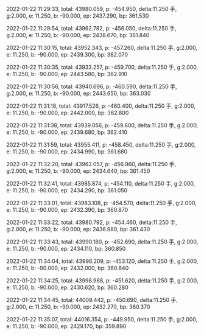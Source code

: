2022-01-22 11:29:33, total: 43980.059, p: -454.950, delta:11.250 手, g:2.000, e: 11.250, b: -90.000, ep: 2437.290, bp: 361.530

2022-01-22 11:29:54, total: 43962.782, p: -456.050, delta:11.250 手, g:2.000, e: 11.250, b: -90.000, ep: 2438.670, bp: 361.840

2022-01-22 11:30:15, total: 43952.343, p: -457.260, delta:11.250 手, g:2.000, e: 11.250, b: -90.000, ep: 2439.300, bp: 362.070

2022-01-22 11:30:35, total: 43933.257, p: -459.700, delta:11.250 手, g:2.000, e: 11.250, b: -90.000, ep: 2443.580, bp: 362.910

2022-01-22 11:30:56, total: 43940.696, p: -460.590, delta:11.250 手, g:2.000, e: 11.250, b: -90.000, ep: 2443.650, bp: 363.030

2022-01-22 11:31:18, total: 43917.526, p: -460.400, delta:11.250 手, g:2.000, e: 11.250, b: -90.000, ep: 2442.000, bp: 362.800

2022-01-22 11:31:38, total: 43939.056, p: -459.600, delta:11.250 手, g:2.000, e: 11.250, b: -90.000, ep: 2439.680, bp: 362.410

2022-01-22 11:31:59, total: 43955.411, p: -458.450, delta:11.250 手, g:2.000, e: 11.250, b: -90.000, ep: 2434.990, bp: 361.680

2022-01-22 11:32:20, total: 43962.057, p: -456.960, delta:11.250 手, g:2.000, e: 11.250, b: -90.000, ep: 2434.640, bp: 361.450

2022-01-22 11:32:41, total: 43985.874, p: -454.110, delta:11.250 手, g:2.000, e: 11.250, b: -90.000, ep: 2434.290, bp: 361.050

2022-01-22 11:33:01, total: 43983.108, p: -454.570, delta:11.250 手, g:2.000, e: 11.250, b: -90.000, ep: 2432.390, bp: 360.870

2022-01-22 11:33:22, total: 43980.792, p: -454.460, delta:11.250 手, g:2.000, e: 11.250, b: -90.000, ep: 2436.980, bp: 361.430

2022-01-22 11:33:43, total: 43990.180, p: -452.690, delta:11.250 手, g:2.000, e: 11.250, b: -90.000, ep: 2434.110, bp: 360.850

2022-01-22 11:34:04, total: 43996.209, p: -453.120, delta:11.250 手, g:2.000, e: 11.250, b: -90.000, ep: 2432.000, bp: 360.640

2022-01-22 11:34:25, total: 43998.988, p: -451.620, delta:11.250 手, g:2.000, e: 11.250, b: -90.000, ep: 2430.620, bp: 360.280

2022-01-22 11:34:45, total: 44009.442, p: -450.690, delta:11.250 手, g:2.000, e: 11.250, b: -90.000, ep: 2432.270, bp: 360.370

2022-01-22 11:35:07, total: 44016.354, p: -449.950, delta:11.250 手, g:2.000, e: 11.250, b: -90.000, ep: 2429.170, bp: 359.890